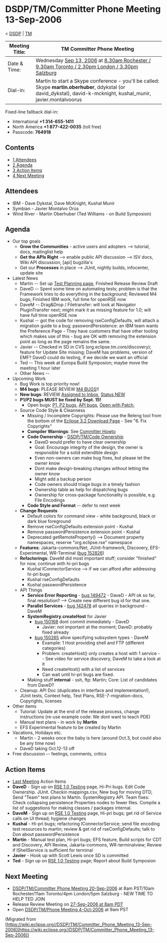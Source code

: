 

DSDP/TM/Committer Phone Meeting 13-Sep-2006
===========================================

< [DSDP](https://wiki.eclipse.org/DSDP "DSDP")‎ | [TM](./TM "DSDP/TM")

| Meeting Title: | **TM Committer Phone Meeting** |
| --- | --- |
| Date & Time: | Wednesday [Sep 13, 2006](./index.php?title=Sep_13,_2006&action=edit&redlink=1 "Sep 13, 2006 (page does not exist)") at [8.30am Rochester / 9.30am Toronto / 2.30pm London / 3.30pm Salzburg](http://www.timeanddate.com/worldclock/meetingdetails.html?year=2006&month=9&day=13&hour=13&min=30&sec=0&p1=159&p2=250&p3=136&p4=223&iv=1800) |
| Dial-in: | Martin to start a Skype conference - you'll be called:   Skype **martin.oberhuber**, ddykstal (or david\_dykstal), david-k-mcknight, kushal\_munir, javier.montalvoorus |

Fixed-line fallback dial-in:

*   International **+1 314-655-1411**
*   North America **+1 877-422-0035** (toll free)
*   Passcode: **764918**

Contents
--------

*   [1 Attendees](#Attendees)
*   [2 Agenda](#Agenda)
*   [3 Action Items](#Action-Items)
*   [4 Next Meeting](#Next-Meeting)

Attendees
---------

*   IBM - Dave Dykstal, Dave McKnight, Kushal Munir
*   Symbian - Javier Montalvo Orús
*   Wind River - Martin Oberhuber (Ted Williams - on Build Symposion)

Agenda
------

*   Our top goals
    *   **Grow the Communities** \- active users and adopters --> tutorial, docs, mailinglist help
    *   **Get the APIs Right** --\> enable public API discussion --> ISV docs, Wiki API discussion, \[api\] bugzilla's
    *   Get our **Processes** in place --> JUnit, nightly builds, infocenter, update site
*   Latest News
    *   Martin -- Set up [Test Planning page](./RSE_1.0_Testing "RSE 1.0 Testing"), Finished Release Review Draft
    *   DaveD -- Spent some time on automating tests; problem is that the Framework tries to do everything in the background; Reviewed M4 bugs; Finished IBM work, full time for openRSE now
    *   DaveM -- Drag&Drop / Filetransfer: will look at Navigator PluginTransfer next; might mark it as missing feature for 1.0; will have full time openRSE now
    *   Kushal -- got the code for removing rseConfigDefaults, will attach a migration guide to a bug; passwordPersistence: an IBM team wants the Preference Page - They have customers that have other tooling which makes use of this - bug are OK with removing the extension point as long as the page remains the same.
    *   Javier -- Checked in SD in CVS (org.eclipse.tm.core/discovery); feature for Update Site missing; DaveM has problems, version of EMF? DaveD could do testing, if we decide we want an official
    *   Ted -- This week at Europa Build Symposion; maybe move the meeting 1 hour later
    *   Other News --
*   Upcoming Work
    *   Bug Work is top priority now!
    *   **M4 bugs**: PLEASE REVIEW [M4 BUGS](https://bugs.eclipse.org/bugs/buglist.cgi?query_format=advanced&classification=DSDP&product=Target+Management&component=RSE&target_milestone=1.0+M4&bug_status=UNCONFIRMED&bug_status=NEW&bug_status=ASSIGNED&bug_status=REOPENED&cmdtype=doit)!!
    *   **New bugs**: REVIEW [Assigned to Inbox](https://bugs.eclipse.org/bugs/buglist.cgi?query_format=advanced&classification=DSDP&product=Target+Management&component=RSE&bug_status=UNCONFIRMED&bug_status=NEW&bug_status=ASSIGNED&bug_status=REOPENED&emailassigned_to1=1&emailtype1=exact&email1=dsdp.tm.rse-inbox%40eclipse.org&cmdtype=doit), [Status NEW](https://bugs.eclipse.org/bugs/buglist.cgi?query_format=advanced&classification=DSDP&product=Target+Management&component=RSE&bug_status=NEW&cmdtype=doit)
    *   **P1/P2 bugs MUST be fixed by Sept. 15!**
        *   Open bugs: [P1, P2 bugs](https://bugs.eclipse.org/bugs/buglist.cgi?query_format=advanced&classification=DSDP&product=Target+Management&component=RSE&bug_status=UNCONFIRMED&bug_status=NEW&bug_status=ASSIGNED&bug_status=REOPENED&priority=P1&priority=P2&cmdtype=doit), [API bugs](https://bugs.eclipse.org/bugs/buglist.cgi?query_format=advanced&short_desc_type=allwordssubstr&short_desc=%5Bapi&classification=DSDP&product=Target+Management&component=RSE&bug_status=UNCONFIRMED&bug_status=NEW&bug_status=ASSIGNED&bug_status=REOPENED&cmdtype=doit), [Open with Patch](https://bugs.eclipse.org/bugs/buglist.cgi?query_format=advanced&classification=DSDP&product=Target+Management&component=RSE&bug_status=UNCONFIRMED&bug_status=NEW&bug_status=ASSIGNED&bug_status=REOPENED&cmdtype=doit&field0-0-0=attachments.ispatch&type0-0-0=equals&value0-0-0=1),
    *   Source Code Style & Cleanness
        *   Missing / Incomplete Copyrights: Please use the Releng tool from the bottom of the [Eclipse 3.2 Download Page](http://download.eclipse.org/eclipse/downloads/drops/R-3.2-200606291905/index.php) \- See "6. Fix Copyrights"
        *   **Compiler Warnings**: See [Committer Howto](https://www.eclipse.org/dsdp/tm/development/compiler_warnings.php)
        *   **Code Ownership** \- [DSDP/TM/Code Ownership](./Code_Ownership "DSDP/TM/Code Ownership")
            *   DaveD would prefer to have clear ownership
            *   Goal: Encourage integrity of the design, the owner is responsible for a solid extendible design
            *   Even non-owners can make bug fixes, but please let the owner know
            *   Dont make design-breaking changes without letting the owner know
            *   Might add a backup person
            *   Code owners should triage bugs in a timely fashion
            *   Ownership table as help for dispatching bugs
            *   Ownership for cross-package functionality is possible, e.g. File Encodings
        *   **Code Style and Format** \-\- defer to next week
    *   **Change Requests**
        *   Default colors for command view - white background, black or dark blue foreground
        *   Remove rseConfigDefaults extension point - Kushal
        *   Remove passwordPersistence extension point - Kushal
        *   Deprecated getRemoteProperty() --> Document property namespaces, reserve "org.eclipse.rse" namespace
    *   **Features**: Jakarta-commons/Net, JUnit-framework, Discovery, EFS-Experimental, WR-Terminal ([bug 152826](https://bugs.eclipse.org/bugs/show_bug.cgi?id=152826))
    *   **Refactorings**: DaveM did most important stuff; consider "finished" for now, continue with hi-pri bugs
        *   Kushal IConnectorService --> if we can afford after addressing hi-pri bugs
        *   Kushal rseConfigDefaults
        *   Kushal passwordPersistence
    *   API Things
        *   **Service Error Reporting** \- [bug 149472](https://bugs.eclipse.org/bugs/show_bug.cgi?id=149472) \- DaveD - API ok so far, final resolution? --> Create new different bug id for that one.
        *   **Parallel Services** \- [bug 142478](https://bugs.eclipse.org/bugs/show_bug.cgi?id=142478) all queries in background - DaveM
        *   **SystemRegistry.createHost** for Javier
            *   [bug 150168](https://bugs.eclipse.org/bugs/show_bug.cgi?id=150168) dont commit immediately - DaveD
                *   Javier: not important at the moment; DaveD: probably fixed already
            *   [bug 150265](https://bugs.eclipse.org/bugs/show_bug.cgi?id=150265) allow specifying subsystem types - DaveM
                *   Example: 1 Host providing shell and FTP (different categories)
                *   Problem: createHost() only creates a host with 1 service -- See video for service discovery, DaveM to take a look at it
                *   Need createHost() with a list of services
                *   Can wait until hi-pri bugs are fixed.
        *   Making stuff **internal** \- ssh, ftp: Martin; Core: List of candidates from DaveD?
    *   Cleanup: API Doc (duplicates in interface and implementation!), JUnit tests, Context help, Test Plans, RSE-7-migration-docs, Copyrights, licenses
*   Other items
    *   Tutorial: Update at the end of the release process, change instructions (re-use example code: We dont want to teach PDE)
    *   Manual test plans - in work by **Martin**
    *   EFS Experimental feature to be created by Martin
*   Vacations, Holidays etc.
    *   Martin - 2 weeks once the baby is here (around Oct.3, but could also be any time now)
    *   DaveD taking Oct.12-13 off
*   Free discussion -- feelings, comments, critics

  

Action Items
------------

*   [Last Meeting](./Committer_Phone_Meeting_6-Sep-2006#Action_Items "DSDP/TM/Committer Phone Meeting 6-Sep-2006") Action Items
*   **DaveD** \- Sign up on [RSE 1.0 Testing](./RSE_1.0_Testing "RSE 1.0 Testing") page, Hi-Pri bugs. Edit Code Ownership. JUnit. Checkin mappings.csv, New bug for moving DTD, Send "Team" test plans to Martin. SystemRegistry API. Team fixes: Check collapsing persistence Properties nodes to fewer files. Compile a list of suggestions for making classes / packages internal.
*   **DaveM** \- Sign up on [RSE 1.0 Testing](./RSE_1.0_Testing "RSE 1.0 Testing") page, Hi-pri bugs; get rid of Service calls on UI thread; hygiene changes
*   **Kushal** \- Hi-pri bugs; refactoring IConnectorService; send file encoding test resources to martin; review & get rid of rseConfigDefaults; talk to Don about passwordPersistence
*   **Martin** \- Manual test plan, Hi-pri bugs; EFS feature, Build scripts for CDT and Discovery, API Review, Jakarta-commons, WR-terminalview; Review if IShellService is sufficient for terminal
*   **Javier** \- Hook up with Scott Lewis once SD is committed
*   **Ted** \- Sign up on [RSE 1.0 Testing](./RSE_1.0_Testing "RSE 1.0 Testing") page; Report about Build Symposion

  

Next Meeting
------------

*   [DSDP/TM/Committer Phone Meeting 20-Sep-2006](./Committer_Phone_Meeting_20-Sep-2006 "DSDP/TM/Committer Phone Meeting 20-Sep-2006") at 8am PST/10am Rochester/11am Toronto/4pm London/5pm Salzburg - NEW TIME TO HELP TED JOIN
*   Release Review Meeting on [27-Sep-2006 at 8am PDT](http://www.timeanddate.com/worldclock/meetingdetails.html?year=2006&month=9&day=27&hour=15&min=0&sec=0&p1=224&p2=421&p3=250&p4=136&p5=223)
*   Open [DSDP/TM/Phone Meeting 4-Oct-2006](./Phone_Meeting_4-Oct-2006 "DSDP/TM/Phone Meeting 4-Oct-2006") at 9am PST


(Migrated from [https://wiki.eclipse.org//DSDP/TM/Committer_Phone_Meeting_13-Sep-2006](https://wiki.eclipse.org//DSDP/TM/Committer_Phone_Meeting_13-Sep-2006))